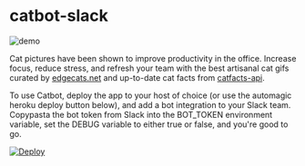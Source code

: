# catbot-slack
![demo](http://i.imgur.com/rj2yux8.gif)

Cat pictures have been shown to improve productivity in the office. Increase focus, reduce stress, and refresh your team with the best artisanal cat gifs curated by [edgecats.net](https://github.com/flores/moarcats) and up-to-date cat facts from [catfacts-api](http://catfacts-api.appspot.com/).

To use Catbot, deploy the app to your host of choice (or use the automagic heroku deploy button below), and add a bot integration to your Slack team. Copypasta the bot token from Slack into the BOT_TOKEN environment variable, set the DEBUG variable to either true or false, and you're good to go.

[![Deploy](https://www.herokucdn.com/deploy/button.svg)](https://heroku.com/deploy)
